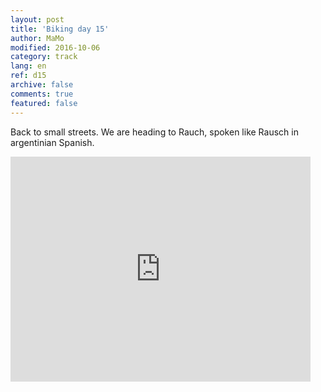 ```yaml
---   
layout: post 
title: 'Biking day 15'  
author: MaMo 
modified: 2016-10-06
category: track 
lang: en 
ref: d15
archive: false 
comments: true 
featured: false 
--- 
```


 Back to small streets. We are heading to Rauch, spoken like Rausch in argentinian Spanish.                                                                                                                                                                                                                                                                                          

<iframe width='480' height='360' src='http://track-kit.net/maps_s3/?v=embed&track=230350  
.gpx' frameborder='0' allowfullscreen></iframe>